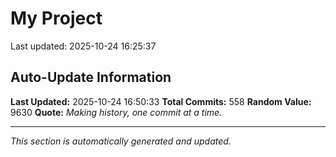 # My Project


Last updated: 2025-10-24 16:25:37





















































































































































































































































































































































































































































































































































































































































































































































































































































































































































































## Auto-Update Information

**Last Updated:** 2025-10-24 16:50:33
**Total Commits:** 558
**Random Value:** 9630
**Quote:** _Making history, one commit at a time._

---
_This section is automatically generated and updated._